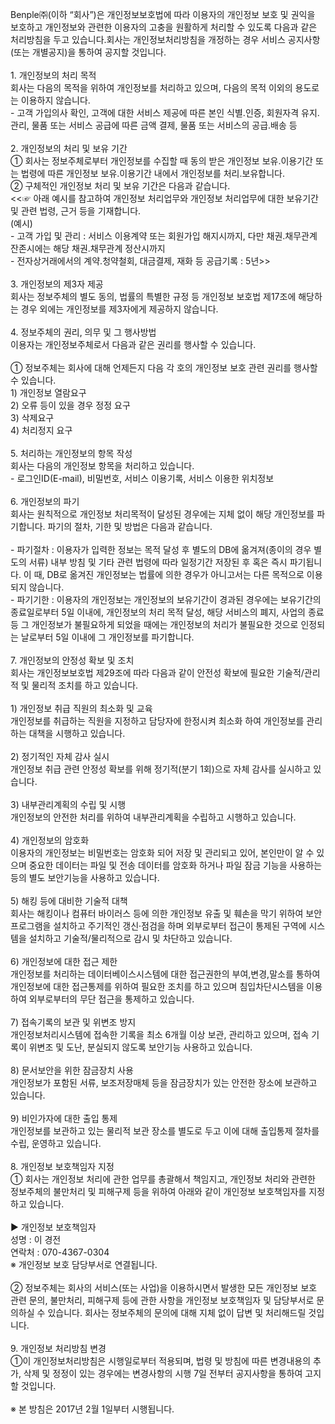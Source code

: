 Benple㈜(이하 “회사”)은 개인정보보호법에 따라 이용자의 개인정보 보호 및 권익을 보호하고 개인정보와 관련한 이용자의 고충을 원활하게 처리할 수 있도록 다음과 같은 처리방침을 두고 있습니다.회사는 개인정보처리방침을 개정하는 경우 서비스 공지사항(또는 개별공지)을 통하여 공지할 것입니다.<br><br>1. 개인정보의 처리 목적 <br>회사는 다음의 목적을 위하여 개인정보를 처리하고 있으며, 다음의 목적 이외의 용도로는 이용하지 않습니다.<br>- 고객 가입의사 확인, 고객에 대한 서비스 제공에 따른 본인 식별․인증, 회원자격 유지․관리, 물품 또는 서비스 공급에 따른 금액 결제, 물품 또는 서비스의 공급․배송 등<br><br>2. 개인정보의 처리 및 보유 기간<br>① 회사는 정보주체로부터 개인정보를 수집할 때 동의 받은 개인정보 보유․이용기간 또는 법령에 따른 개인정보 보유․이용기간 내에서 개인정보를 처리․보유합니다.<br>② 구체적인 개인정보 처리 및 보유 기간은 다음과 같습니다.<br><<☞ 아래 예시를 참고하여 개인정보 처리업무와 개인정보 처리업무에 대한 보유기간 및 관련 법령, 근거 등을 기재합니다.<br>(예시)<br>- 고객 가입 및 관리 : 서비스 이용계약 또는 회원가입 해지시까지, 다만 채권․채무관계 잔존시에는 해당 채권․채무관계 정산시까지<br>- 전자상거래에서의 계약․청약철회, 대금결제, 재화 등 공급기록 : 5년>><br><br>3. 개인정보의 제3자 제공<br>회사는 정보주체의 별도 동의, 법률의 특별한 규정 등 개인정보 보호법 제17조에 해당하는 경우 외에는 개인정보를 제3자에게 제공하지 않습니다.<br><br>4. 정보주체의 권리, 의무 및 그 행사방법 <br>이용자는 개인정보주체로서 다음과 같은 권리를 행사할 수 있습니다.<br><br>① 정보주체는 회사에 대해 언제든지 다음 각 호의 개인정보 보호 관련 권리를 행사할 수 있습니다.<br>1) 개인정보 열람요구<br>2) 오류 등이 있을 경우 정정 요구<br>3) 삭제요구<br>4) 처리정지 요구<br><br>5. 처리하는 개인정보의 항목 작성<br>회사는 다음의 개인정보 항목을 처리하고 있습니다.<br>- 로그인ID(E-mail), 비밀번호, 서비스 이용기록, 서비스 이용한 위치정보<br><br>6. 개인정보의 파기<br>회사는 원칙적으로 개인정보 처리목적이 달성된 경우에는 지체 없이 해당 개인정보를 파기합니다. 파기의 절차, 기한 및 방법은 다음과 같습니다.<br><br>- 파기절차 : 이용자가 입력한 정보는 목적 달성 후 별도의 DB에 옮겨져(종이의 경우 별도의 서류) 내부 방침 및 기타 관련 법령에 따라 일정기간 저장된 후 혹은 즉시 파기됩니다. 이 때, DB로 옮겨진 개인정보는 법률에 의한 경우가 아니고서는 다른 목적으로 이용되지 않습니다.<br>- 파기기한 : 이용자의 개인정보는 개인정보의 보유기간이 경과된 경우에는 보유기간의 종료일로부터 5일 이내에, 개인정보의 처리 목적 달성, 해당 서비스의 폐지, 사업의 종료 등 그 개인정보가 불필요하게 되었을 때에는 개인정보의 처리가 불필요한 것으로 인정되는 날로부터 5일 이내에 그 개인정보를 파기합니다.<br><br>7. 개인정보의 안정성 확보 및 조치<br>회사는 개인정보보호법 제29조에 따라 다음과 같이 안전성 확보에 필요한 기술적/관리적 및 물리적 조치를 하고 있습니다.<br><br>1) 개인정보 취급 직원의 최소화 및 교육<br>개인정보를 취급하는 직원을 지정하고 담당자에 한정시켜 최소화 하여 개인정보를 관리하는 대책을 시행하고 있습니다.<br><br>2) 정기적인 자체 감사 실시<br>개인정보 취급 관련 안정성 확보를 위해 정기적(분기 1회)으로 자체 감사를 실시하고 있습니다.<br><br>3) 내부관리계획의 수립 및 시행<br>개인정보의 안전한 처리를 위하여 내부관리계획을 수립하고 시행하고 있습니다.<br><br>4) 개인정보의 암호화<br>이용자의 개인정보는 비밀번호는 암호화 되어 저장 및 관리되고 있어, 본인만이 알 수 있으며 중요한 데이터는 파일 및 전송 데이터를 암호화 하거나 파일 잠금 기능을 사용하는 등의 별도 보안기능을 사용하고 있습니다.<br><br>5) 해킹 등에 대비한 기술적 대책<br>회사는 해킹이나 컴퓨터 바이러스 등에 의한 개인정보 유출 및 훼손을 막기 위하여 보안프로그램을 설치하고 주기적인 갱신·점검을 하며 외부로부터 접근이 통제된 구역에 시스템을 설치하고 기술적/물리적으로 감시 및 차단하고 있습니다.<br><br>6) 개인정보에 대한 접근 제한<br>개인정보를 처리하는 데이터베이스시스템에 대한 접근권한의 부여,변경,말소를 통하여 개인정보에 대한 접근통제를 위하여 필요한 조치를 하고 있으며 침입차단시스템을 이용하여 외부로부터의 무단 접근을 통제하고 있습니다.<br><br>7) 접속기록의 보관 및 위변조 방지<br>개인정보처리시스템에 접속한 기록을 최소 6개월 이상 보관, 관리하고 있으며, 접속 기록이 위변조 및 도난, 분실되지 않도록 보안기능 사용하고 있습니다.<br><br>8) 문서보안을 위한 잠금장치 사용<br>개인정보가 포함된 서류, 보조저장매체 등을 잠금장치가 있는 안전한 장소에 보관하고 있습니다.<br><br>9) 비인가자에 대한 출입 통제<br>개인정보를 보관하고 있는 물리적 보관 장소를 별도로 두고 이에 대해 출입통제 절차를 수립, 운영하고 있습니다.<br><br>8. 개인정보 보호책임자 지정<br>① 회사는 개인정보 처리에 관한 업무를 총괄해서 책임지고, 개인정보 처리와 관련한 정보주체의 불만처리 및 피해구제 등을 위하여 아래와 같이 개인정보 보호책임자를 지정하고 있습니다.<br><br>▶ 개인정보 보호책임자<br>성명 : 이 경전<br>연락처 : 070-4367-0304<br>※ 개인정보 보호 담당부서로 연결됩니다.<br><br>② 정보주체는 회사의 서비스(또는 사업)을 이용하시면서 발생한 모든 개인정보 보호 관련 문의, 불만처리, 피해구제 등에 관한 사항을 개인정보 보호책임자 및 담당부서로 문의하실 수 있습니다. 회사는 정보주체의 문의에 대해 지체 없이 답변 및 처리해드릴 것입니다.<br><br>9. 개인정보 처리방침 변경<br>①이 개인정보처리방침은 시행일로부터 적용되며, 법령 및 방침에 따른 변경내용의 추가, 삭제 및 정정이 있는 경우에는 변경사항의 시행 7일 전부터 공지사항을 통하여 고지할 것입니다.<br><br>※ 본 방침은 2017년 2월 1일부터 시행됩니다.
